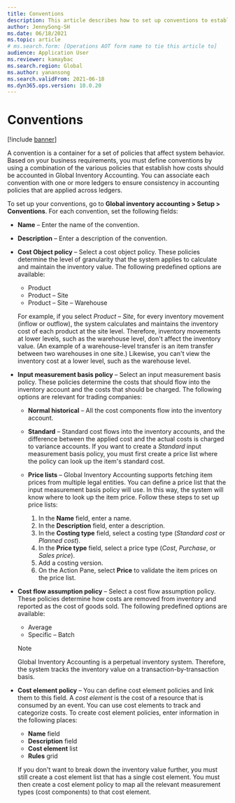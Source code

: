 ```yaml
---
title: Conventions
description: This article describes how to set up conventions to establish how costs should be accounted in Global Inventory Accounting.
author: JennySong-SH
ms.date: 06/18/2021
ms.topic: article
# ms.search.form: [Operations AOT form name to tie this article to]
audience: Application User
ms.reviewer: kamaybac
ms.search.region: Global
ms.author: yanansong
ms.search.validFrom: 2021-06-18
ms.dyn365.ops.version: 10.0.20
---
```


# Conventions

[!include [banner](../includes/banner.md)]

A convention is a container for a set of policies that affect system behavior. Based on your business requirements, you must define conventions by using a combination of the various policies that establish how costs should be accounted in Global Inventory Accounting. You can associate each convention with one or more ledgers to ensure consistency in accounting policies that are applied across ledgers.

To set up your conventions, go to **Global inventory accounting \> Setup \> Conventions**. For each convention, set the following fields:

- **Name** – Enter the name of the convention.
- **Description** – Enter a description of the convention.
- **Cost Object policy** – Select a cost object policy. These policies determine the level of granularity that the system applies to calculate and maintain the inventory value. The following predefined options are available:

    - Product
    - Product – Site
    - Product – Site – Warehouse

    For example, if you select *Product – Site*, for every inventory movement (inflow or outflow), the system calculates and maintains the inventory cost of each product at the site level. Therefore, inventory movements at lower levels, such as the warehouse level, don't affect the inventory value. (An example of a warehouse-level transfer is an item transfer between two warehouses in one site.) Likewise, you can't view the inventory cost at a lower level, such as the warehouse level.

- **Input measurement basis policy** – Select an input measurement basis policy. These policies determine the costs that should flow into the inventory account and the costs that should be charged. The following options are relevant for trading companies:

    - **Normal historical** – All the cost components flow into the inventory account.
    - **Standard** – Standard cost flows into the inventory accounts, and the difference between the applied cost and the actual costs is charged to variance accounts. If you want to create a *Standard* input measurement basis policy, you must first create a price list where the policy can look up the item's standard cost.
    - **Price lists** – Global Inventory Accounting supports fetching item prices from multiple legal entities. You can define a price list that the input measurement basis policy will use. In this way, the system will know where to look up the item price. Follow these steps to set up price lists:

        1. In the **Name** field, enter a name.
        1. In the **Description** field, enter a description.
        1. In the **Costing type** field, select a costing type (*Standard cost* or *Planned cost*).
        1. In the **Price type** field, select a price type (*Cost*, *Purchase*, or *Sales price*).
        1. Add a costing version.
        1. On the Action Pane, select **Price** to validate the item prices on the price list.

- **Cost flow assumption policy** – Select a cost flow assumption policy. These policies determine how costs are removed from inventory and reported as the cost of goods sold. The following predefined options are available:

    - Average
    - Specific – Batch

    > [!NOTE]
    > Global Inventory Accounting is a perpetual inventory system. Therefore, the system tracks the inventory value on a transaction-by-transaction basis.

- **Cost element policy** – You can define cost element policies and link them to this field. A *cost element* is the cost of a resource that is consumed by an event. You can use cost elements to track and categorize costs. To create cost element policies, enter information in the following places:

    - **Name** field
    - **Description** field
    - **Cost element** list
    - **Rules** grid

    If you don't want to break down the inventory value further, you must still create a cost element list that has a single cost element. You must then create a cost element policy to map all the relevant measurement types (cost components) to that cost element.
